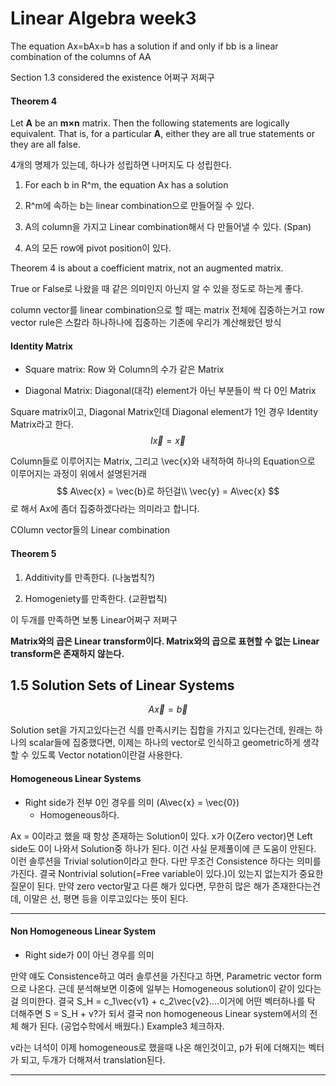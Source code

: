 #  Linear Algebra week3

The equation Ax=bAx=b has a solution if and only if bb is a linear combination of the columns of AA

Section 1.3 considered the existence 어쩌구 저쩌구



#### Theorem 4

Let **A** be an **m×n** matrix. Then the following statements are logically equivalent. That is, for a particular **A**, either they are all true statements or they are all false.

4개의 명제가 있는데, 하나가 성립하면 나머지도 다 성립한다.

1. For each b in R^m, the equation Ax has a solution
2. R^m에 속하는 b는 linear combination으로 만들어질 수 있다.

3. A의 column을 가지고 Linear combination해서 다 만들어낼 수 있다. (Span)
4. A의 모든 row에 pivot position이 있다. 

Theorem 4 is about a coefficient matrix, not an augmented matrix.

True or False로 나왔을 때 같은 의미인지 아닌지 알 수 있을 정도로 하는게 좋다. 



column vector를 linear combination으로 할 때는 matrix 전체에 집중하는거고 row vector rule은 스칼라 하나하나에 집중하는 기존에 우리가 계산해왔던 방식



#### Identity Matrix

- Square matrix: Row 와 Column의 수가 같은 Matrix

- Diagonal Matrix: Diagonal(대각) element가 아닌 부분들이 싹 다 0인 Matrix

Square matrix이고, Diagonal Matrix인데 Diagonal element가 1인 경우 Identity Matrix라고 한다.
$$
I\vec{x} = \vec{x}
$$


Column들로 이루어지는 Matrix, 그리고 \vec{x}와 내적하여 하나의 Equation으로 이루어지는 과정이 위에서 설명된거래
$$
A\vec{x} = \vec{b}로 하던걸\\
\vec{y} = A\vec{x}
$$
로 해서 Ax에 좀더 집중하겠다라는 의미라고 합니다.

COlumn vector들의 Linear combination



#### Theorem 5

1. Additivity를 만족한다. (나눔법칙?)

2. Homogeniety를 만족한다. (교환법칙)

이 두개를 만족하면 보통 Linear어쩌구 저쩌구



**Matrix와의 곱은 Linear transform이다. Matrix와의 곱으로 표현할 수 없는 Linear transform은 존재하지 않는다.** 





## 1.5 Solution Sets of Linear Systems

$$
A\vec{x} = \vec{b}
$$

Solution set을 가지고있다는건 식를 만족시키는 집합을 가지고 있다는건데, 원래는 하나의 scalar들에 집중했다면, 이제는 하나의 vector로 인식하고 geometric하게 생각할 수 있도록 Vector notation이란걸 사용한다.



#### Homogeneous Linear Systems

- Right side가 전부 0인 경우를 의미 (A\vec{x} = \vec{0})
  - Homogeneous하다.

Ax = 0이라고 했을 때 항상 존재하는 Solution이 있다. x가 0(Zero vector)면 Left side도 0이 나와서 Solution중 하나가 된다. 이건 사실 문제풀이에 큰 도움이 안된다. 이런 솔루션을 Trivial solution이라고 한다. 다만 무조건  Consistence 하다는 의미를 가진다. 결국 Nontrivial solution(=Free variable이 있다.)이 있는지 없는지가 중요한 질문이 된다. 만약 zero vector말고 다른 해가 있다면, 무한히 많은 해가 존재한다는건데, 이말은 선, 평면 등을 이루고있다는 뜻이 된다.

---

#### Non Homogeneous Linear System

- Right side가 0이 아닌 경우를 의미

만약 얘도 Consistence하고 여러 솔루션을 가진다고 하면, Parametric vector form으로 나온다. 근데 분석해보면 이중에 일부는 Homogeneous solution이 같이 있다는 걸 의미한다. 결국 S_H  = c_1\vec{v1} + c_2\vec{v2}....이거에 어떤 벡터하나를 탁 더해주면 S = S_H + v?가 되서 결국 non homogeneous Linear system에서의 전체 해가 된다. (공업수학에서 배웠다.) Example3 체크하자.



v라는 녀석이 이제 homogeneous로 했을때 나온 해인것이고, p가 뒤에 더해지는 벡터가 되고, 두개가 더해져서 translation된다.

---

